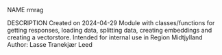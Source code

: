 NAME
	rmrag
	
DESCRIPTION
	Created on 2024-04-29
	Module with classes/functions for getting responses, loading data, splitting data, creating embeddings and creating a vectorstore.
	Intended for internal use in Region Midtjylland
	Author: Lasse Tranekjær Leed
	
